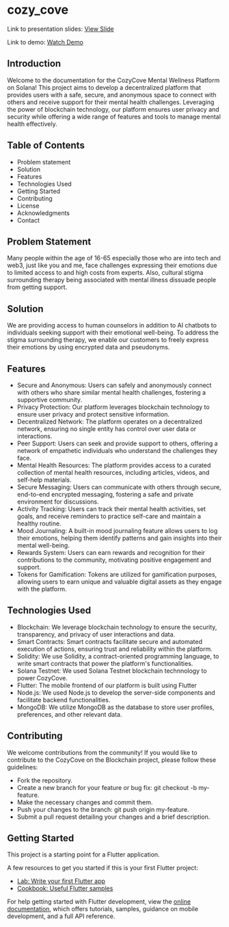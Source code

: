 # cozy_cove
Link to presentation slides: [View Slide](https://www.canva.com/design/DAGBjHD4ESA/g7eSXbgjSGMA5KEUvdwq-Q/edit?utm_content=DAGBjHD4ESA&utm_campaign=designshare&utm_medium=link2&utm_source=sharebutton)

Link to demo: [Watch Demo](https://youtu.be/MugokrmuCO0)

## Introduction
Welcome to the documentation for the CozyCove Mental Wellness Platform on Solana! This project aims to develop a decentralized platform that provides users with a safe, secure, and anonymous space to connect with others and receive support for their mental health challenges. Leveraging the power of blockchain technology, our platform ensures user privacy and security while offering a wide range of features and tools to manage mental health effectively.
## Table of Contents
- Problem statement
- Solution
- Features
- Technologies Used
- Getting Started
- Contributing
- License
- Acknowledgments
- Contact
## Problem Statement
Many people within the age of 16-65 especially those who are into tech and web3, just like you and me, face challenges expressing their emotions due to limited access to and high costs from experts.
Also, cultural stigma surrounding therapy being associated with mental illness dissuade people from getting support.

## Solution
We are providing access to human counselors in addition to AI chatbots to individuals seeking support with their emotional well-being.
To address the stigma surrounding therapy, we enable our customers to freely express their emotions by using encrypted data and pseudonyms.

## Features
- Secure and Anonymous: Users can safely and anonymously connect with others who share similar mental health challenges, fostering a supportive community.
- Privacy Protection: Our platform leverages blockchain technology to ensure user privacy and protect sensitive information.
- Decentralized Network: The platform operates on a decentralized network, ensuring no single entity has control over user data or interactions.
- Peer Support: Users can seek and provide support to others, offering a network of empathetic individuals who understand the challenges they face.
- Mental Health Resources: The platform provides access to a curated collection of mental health resources, including articles, videos, and self-help materials.
- Secure Messaging: Users can communicate with others through secure, end-to-end encrypted messaging, fostering a safe and private environment for discussions.
- Activity Tracking: Users can track their mental health activities, set goals, and receive reminders to practice self-care and maintain a healthy routine.
- Mood Journaling: A built-in mood journaling feature allows users to log their emotions, helping them identify patterns and gain insights into their mental well-being.
- Rewards System: Users can earn rewards and recognition for their contributions to the community, motivating positive engagement and support.
- Tokens for Gamification: Tokens are utilized for gamification purposes, allowing users to earn unique and valuable digital assets as they engage with the platform.
## Technologies Used
- Blockchain: We leverage blockchain technology to ensure the security, transparency, and privacy of user interactions and data.
- Smart Contracts: Smart contracts facilitate secure and automated execution of actions, ensuring trust and reliability within the platform.
- Solidity: We use Solidity, a contract-oriented programming language, to write smart contracts that power the platform's functionalities.
- Solana Testnet: We used Solana Testnet blockchain technnology to power CozyCove.
- Flutter: The mobile frontend of our platform is built using Flutter
- Node.js: We used Node.js to develop the server-side components and facilitate backend functionalities.
- MongoDB: We utilize MongoDB as the database to store user profiles, preferences, and other relevant data.


## Contributing
We welcome contributions from the community! If you would like to contribute to the CozyCove on the Blockchain project, please follow these guidelines:
- Fork the repository.
- Create a new branch for your feature or bug fix: git checkout -b my-feature.
- Make the necessary changes and commit them.
- Push your changes to the branch: git push origin my-feature.
- Submit a pull request detailing your changes and a brief description.


## Getting Started

This project is a starting point for a Flutter application.

A few resources to get you started if this is your first Flutter project:

- [Lab: Write your first Flutter app](https://docs.flutter.dev/get-started/codelab)
- [Cookbook: Useful Flutter samples](https://docs.flutter.dev/cookbook)

For help getting started with Flutter development, view the
[online documentation](https://docs.flutter.dev/), which offers tutorials,
samples, guidance on mobile development, and a full API reference.
